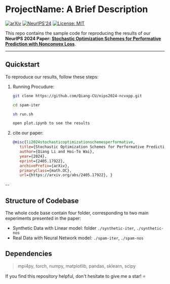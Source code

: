 # ProjectName: A Brief Description

[![arXiv](https://img.shields.io/badge/arXiv-2304.11327-brightgreen)](https://arxiv.org/abs/2405.17922)
[![NeurIPS'24](https://img.shields.io/badge/Conference-NeurIPS'24-yellow)](https://neurips.cc/)
[![License: MIT](https://img.shields.io/badge/license-MIT-blue.svg)](https://opensource.org/licenses/MIT)

This repo contains the sample code for reproducing the results of our **NeurIPS 2024 Paper: [Stochastic Optimization Schemes for Performative Prediction with Nonconvex Loss](https://arxiv.org/abs/2405.17922)**.

---
## Quickstart

To reproduce our results, follow these steps:

1. Running Procudure:
   ```bash
   git clone https://github.com/Qiang-CU/nips2024-ncvxpp.git

   cd spam-iter 

   sh run.sh

   open plot.ipynb to see the results
   ```

2. cite our paper:
   ```bibtex
   @misc{li2024stochasticoptimizationschemesperformative,
      title={Stochastic Optimization Schemes for Performative Prediction with Nonconvex Loss}, 
      author={Qiang Li and Hoi-To Wai},
      year={2024},
      eprint={2405.17922},
      archivePrefix={arXiv},
      primaryClass={math.OC},
      url={https://arxiv.org/abs/2405.17922}, }
   ```
--
## Structure of Codebase

The whole code base contain four folder, corresponding to two main experiments presented in the paper:

- Synthetic Data with Linear model: folder `./synthetic-iter`, `./synthetic-nos`
- Real Data with Neural Network model: `./spam-iter`, `./spam-nos`

## Dependencies

> mpi4py, torch, numpy, matplotlib, pandas, sklearn, scipy

If you find this repository helpful, don't hesitate to give me a star! :star: